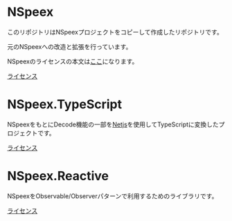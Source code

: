 # NSpeex

このリポジトリはNSpeexプロジェクトをコピーして作成したリポジトリです。

元のNSpeexへの改造と拡張を行っています。

NSpeexのライセンスの本文は[ここ](https://nspeex.codeplex.com/license)になります。

[ライセンス](https://github.com/yuka1984/NSpeex/blob/master/src/NSpeex_LICENSE.txt)

# NSpeex.TypeScript

NSpeexをもとにDecode機能の一部を[Netjs](https://github.com/praeclarum/Netjs)を使用してTypeScriptに変換したプロジェクトです。

[ライセンス](https://github.com/yuka1984/NSpeex/blob/master/src/NSpeex_LICENSE.txt)

# NSpeex.Reactive

NSpeexをObservable/Observerパターンで利用するためのライブラリです。

[ライセンス](https://github.com/yuka1984/NSpeex/blob/master/LICENSE.txt)

